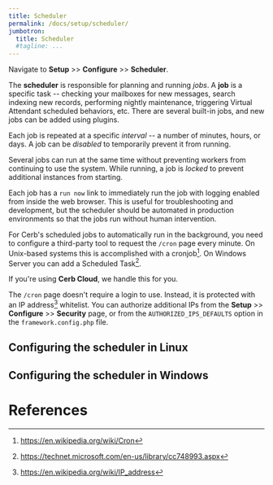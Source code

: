 ```yaml
---
title: Scheduler
permalink: /docs/setup/scheduler/
jumbotron:
  title: Scheduler
  #tagline: ...
---
```


Navigate to **Setup** >> **Configure** >> **Scheduler**.

The **scheduler** is responsible for planning and running _jobs_. A **job** is a specific task -- checking your mailboxes for new messages, search indexing new records, performing nightly maintenance, triggering Virtual Attendant scheduled behaviors, etc.  There are several built-in jobs, and new jobs can be added using plugins.

Each job is repeated at a specific _interval_ -- a number of minutes, hours, or days. A job can be _disabled_ to temporarily prevent it from running.

Several jobs can run at the same time without preventing workers from continuing to use the system. While running, a job is _locked_ to prevent additional instances from starting.

Each job has a `run now` link to immediately run the job with logging enabled from inside the web browser. This is useful for troubleshooting and development, but the scheduler should be automated in production environments so that the jobs run without human intervention.

For Cerb's scheduled jobs to automatically run in the background, you need to configure a third-party tool to request the `/cron` page every minute.  On Unix-based systems this is accomplished with a cronjob[^cronjob]. On Windows Server you can add a Scheduled Task[^windows-scheduled-task].

<div class="cerb-box note">
<p>If you're using <b>Cerb Cloud</b>, we handle this for you.</p>
</div>

The `/cron` page doesn't require a login to use. Instead, it is protected with an IP address[^ip] whitelist. You can authorize additional IPs from the **Setup** >> **Configure** >> **Security** page, or from the `AUTHORIZED_IPS_DEFAULTS` option in the `framework.config.php` file.

## Configuring the scheduler in Linux

## Configuring the scheduler in Windows


# References

[^cronjob]: <https://en.wikipedia.org/wiki/Cron>

[^windows-scheduled-task]: <https://technet.microsoft.com/en-us/library/cc748993.aspx>

[^ip]: <https://en.wikipedia.org/wiki/IP_address>